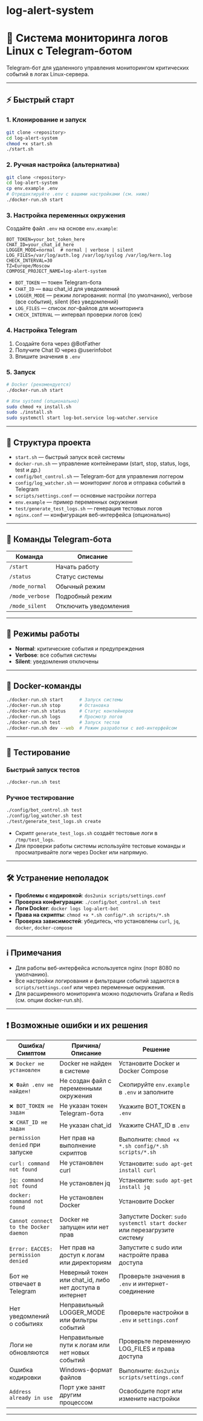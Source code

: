 # log-alert-system
# 🤖 Система мониторинга логов Linux с Telegram-ботом

Telegram-бот для удаленного управления мониторингом критических событий в логах Linux-сервера.

---

## ⚡ Быстрый старт

### 1. Клонирование и запуск
```bash
git clone <repository>
cd log-alert-system
chmod +x start.sh
./start.sh
```

### 2. Ручная настройка (альтернатива)
```bash
git clone <repository>
cd log-alert-system
cp env.example .env
# Отредактируйте .env с вашими настройками (см. ниже)
./docker-run.sh start
```

### 3. Настройка переменных окружения
Создайте файл `.env` на основе `env.example`:

```
BOT_TOKEN=your_bot_token_here
CHAT_ID=your_chat_id_here
LOGGER_MODE=normal  # normal | verbose | silent
LOG_FILES=/var/log/auth.log /var/log/syslog /var/log/kern.log
CHECK_INTERVAL=30
TZ=Europe/Moscow
COMPOSE_PROJECT_NAME=log-alert-system
```

- `BOT_TOKEN` — токен Telegram-бота
- `CHAT_ID` — ваш chat_id для уведомлений
- `LOGGER_MODE` — режим логирования: normal (по умолчанию), verbose (все события), silent (без уведомлений)
- `LOG_FILES` — список лог-файлов для мониторинга
- `CHECK_INTERVAL` — интервал проверки логов (сек)

### 4. Настройка Telegram
1. Создайте бота через @BotFather
2. Получите Chat ID через @userinfobot
3. Впишите значения в `.env`

### 5. Запуск
```bash
# Docker (рекомендуется)
./docker-run.sh start

# Или systemd (опционально)
sudo chmod +x install.sh
sudo ./install.sh
sudo systemctl start log-bot.service log-watcher.service
```

---

## 📁 Структура проекта

- `start.sh` — быстрый запуск всей системы
- `docker-run.sh` — управление контейнерами (start, stop, status, logs, test и др.)
- `config/bot_control.sh` — Telegram-бот для управления логгером
- `config/log_watcher.sh` — мониторинг логов и отправка событий в Telegram
- `scripts/settings.conf` — основные настройки логгера
- `env.example` — пример переменных окружения
- `test/generate_test_logs.sh` — генерация тестовых логов
- `nginx.conf` — конфигурация веб-интерфейса (опционально)

---

## 📱 Команды Telegram-бота

| Команда         | Описание                  |
|----------------|---------------------------|
| `/start`       | Начать работу              |
| `/status`      | Статус системы             |
| `/mode_normal` | Обычный режим              |
| `/mode_verbose`| Подробный режим            |
| `/mode_silent` | Отключить уведомления      |

---

## 🔧 Режимы работы

- **Normal**: критические события и предупреждения
- **Verbose**: все события системы
- **Silent**: уведомления отключены

---

## 🐳 Docker-команды

```bash
./docker-run.sh start      # Запуск системы
./docker-run.sh stop       # Остановка
./docker-run.sh status     # Статус контейнеров
./docker-run.sh logs       # Просмотр логов
./docker-run.sh test       # Запуск тестов
./docker-run.sh dev --web  # Режим разработки с веб-интерфейсом
```

---

## 🧪 Тестирование

### Быстрый запуск тестов
```bash
./docker-run.sh test
```

### Ручное тестирование
```bash
./config/bot_control.sh test
./config/log_watcher.sh test
./test/generate_test_logs.sh create
```

- Скрипт `generate_test_logs.sh` создаёт тестовые логи в `/tmp/test_logs`.
- Для проверки работы системы используйте тестовые команды и просматривайте логи через Docker или напрямую.

---

## 🛠️ Устранение неполадок

- **Проблемы с кодировкой**: `dos2unix scripts/settings.conf`
- **Проверка конфигурации**: `./config/bot_control.sh test`
- **Логи Docker**: `docker logs log-alert-bot`
- **Права на скрипты**: `chmod +x *.sh config/*.sh scripts/*.sh`
- **Проверка зависимостей**: убедитесь, что установлены `curl`, `jq`, `docker`, `docker-compose`

---

## ℹ️ Примечания

- Для работы веб-интерфейса используется nginx (порт 8080 по умолчанию).
- Все настройки логирования и фильтрации событий задаются в `scripts/settings.conf` или через переменные окружения.
- Для расширенного мониторинга можно подключить Grafana и Redis (см. опции docker-run.sh).

---

## ❗ Возможные ошибки и их решения

| Ошибка/Симптом                | Причина/Описание                                      | Решение                                   |
|-------------------------------|------------------------------------------------------|--------------------------------------------|
| `❌ Docker не установлен`      | Docker не найден в системе                           | Установите Docker и Docker Compose         |
| `❌ Файл .env не найден!`      | Не создан файл с переменными окружения               | Скопируйте `env.example` в `.env` и заполните |
| `❌ BOT_TOKEN не задан`        | Не указан токен Telegram-бота                        | Укажите BOT_TOKEN в `.env`                 |
| `❌ CHAT_ID не задан`          | Не указан chat_id                                    | Укажите CHAT_ID в `.env`                   |
| `permission denied` при запуске| Нет прав на выполнение скриптов                      | Выполните: `chmod +x *.sh config/*.sh scripts/*.sh` |
| `curl: command not found`      | Не установлен curl                                   | Установите: `sudo apt-get install curl`    |
| `jq: command not found`        | Не установлен jq                                     | Установите: `sudo apt-get install jq`      |
| `docker: command not found`    | Не установлен Docker                                 | Установите Docker                         |
| `Cannot connect to the Docker daemon` | Docker не запущен или нет прав | Запустите Docker: `sudo systemctl start docker` или перезагрузите систему |
| `Error: EACCES: permission denied` | Нет прав на доступ к логам или директориям | Запустите с sudo или настройте права доступа |
| Бот не отвечает в Telegram     | Неверный токен или chat_id, либо нет доступа в интернет | Проверьте значения в `.env` и интернет-соединение |
| Нет уведомлений о событиях     | Неправильный LOGGER_MODE или фильтры событий         | Проверьте настройки в `.env` и `settings.conf` |
| Логи не обновляются            | Неправильные пути к логам или нет новых событий      | Проверьте переменную LOG_FILES и права доступа |
| Ошибка кодировки               | Windows-формат файлов                                | Выполните: `dos2unix scripts/settings.conf` |
| `Address already in use`       | Порт уже занят другим процессом                      | Освободите порт или измените настройки      |

---
